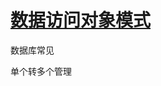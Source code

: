 # [数据访问对象模式](https://www.runoob.com/design-pattern/data-access-object-pattern.html)

数据库常见

单个转多个管理



